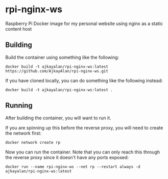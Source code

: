 # rpi-nginx-ws
Raspberry Pi Docker image for my personal website using nginx as a static content host

## Building
Build the container using something like the following:  

`docker build -t ajkayalan/rpi-nginx-ws:latest https://github.com/AjkayAlan/rpi-nginx-ws.git`  

If you have cloned locally, you can do something like the following instead:  

`docker build -t ajkayalan/rpi-nginx-ws:latest .`  

## Running
After building the container, you will want to run it.

If you are spinning up this before the reverse proxy, you will need to create the network first:

`docker network create rp`

Now you can run the container. Note that you can only reach this through the reverse proxy since it doesn't have any ports exposed:

`docker run --name rpi-nginx-ws --net rp --restart always -d ajkayalan/rpi-nginx-ws:latest`
